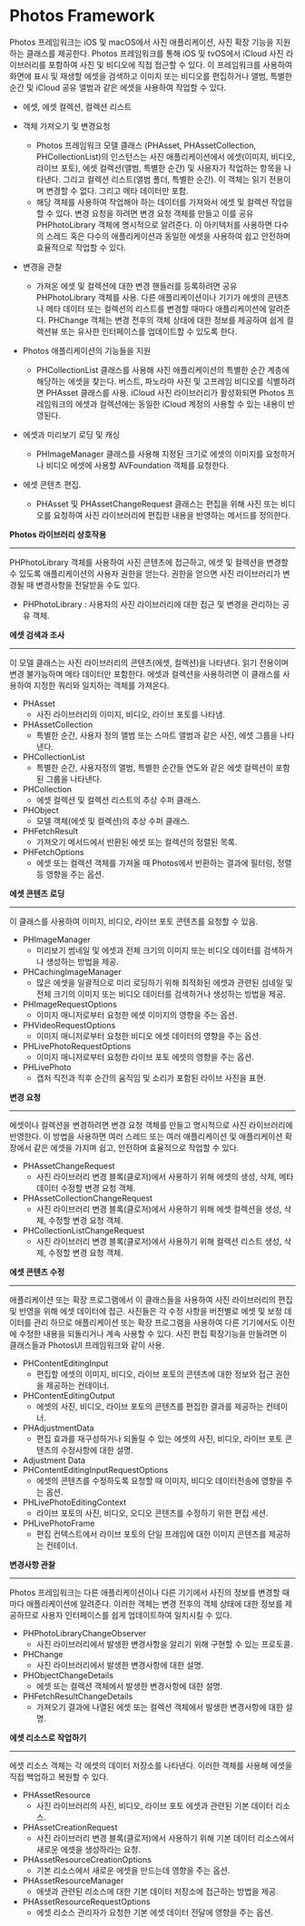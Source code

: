 # Photos Framework

Photos 프레임워크는 iOS 및 macOS에서 사진 애플리케이션, 사진 확장 기능을 지원하는 클래스를 제공한다. Photos 프레임워크를 통해 iOS 및 tvOS에서 iCloud 사진 라이브러리를 포함하여 사진 및 비디오에 직접 접근할 수 있다. 이 프레임워크를 사용하여 화면에 표시 및 재생할 에셋을 검색하고 이미지 또는 비디오를 편집하거나 앨범, 특별한 순간 및 iCloud 공유 앨범과 같은 에셋을 사용하여 작업할 수 있다.

- 에셋, 에셋 컬렉션, 컬렉션 리스트

- 객체 가져오기 및 변경요청
    - Photos 프레임워크 모델 클래스 (PHAsset, PHAssetCollection, PHCollectionList)의 인스턴스는 사진 애플리케이션에서 에셋(이미지, 비디오, 라이브 포토), 에셋 컬렉션(앨범, 특별한 순간) 및 사용자가 작업하는 항목을 나타낸다. 그리고 컬렉션 리스트(앨범 폴더, 특별한 순간). 이 객체는 읽기 전용이며 변경할 수 없다. 그리고 메타 데이터만 포함.
    - 해당 객체를 사용하여 작업해야 하는 데이터를 가져와서 에셋 및 컬렉션 작업을 할 수 있다. 변경 요청을 하려면 변경 요청 객체를 만들고 이를 공유 PHPhotoLibrary 객체에 명시적으로 알려준다. 이 아키텍처를 사용하면 다수의 스레드 혹은 다수의 애플리케이션과 동일한 에셋을 사용하여 쉽고 안전하며 효율적으로 작업할 수 있다.
- 변경을 관찰
    - 가져온 에셋 및 컬렉션에 대한 변경 핸들러를 등록하려면 공유 PHPhotoLibrary 객체를 사용. 다른 애플리케이션이나 기기가 에셋의 콘텐츠나 메타 데이터 또는 컬렉션의 리스트를 변경할 때마다 애플리케이션에 알려준다. PHChange 객체는 변경 전후의 객체 상태에 대한 정보를 제공하여 쉽게 컬렉션뷰 또는 유사한 인터페이스를 업데이트할 수 있도록 한다.
- Photos 애플리케이션의 기능들을 지원
    - PHCollectionList 클래스를 사용해 사진 애플리케이션의 특별한 순간 계층에 해당하는 에셋을 찾는다. 버스트, 파노라마 사진 및 고프레임 비디오를 식별하려면 PHAsset 클래스를 사용. iCloud 사진 라이브러리가 활성화되면 Photos 프레임워크의 에셋과 컬렉션에는 동일한 iCloud 계정의 사용할 수 있는 내용이 반영된다.
- 에셋과 미리보기 로딩 및 캐싱
    - PHImageManager 클래스를 사용해 지정된 크기로 에셋의 이미지를 요청하거나 비디오 에셋에 사용할 AVFoundation 객체를 요청한다.
- 에셋 콘텐츠 편집.
    - PHAsset 및 PHAssetChangeRequest 클래스는 편집을 위해 사진 또는 비디오를 요청하여 사진 라이브러리에 편집한 내용을 반영하는 메서드를 정의한다.

**Photos 라이브러리 상호작용**

---

 PHPhotoLibrary 객체를 사용하여 사진 콘텐츠에 접근하고, 에셋 및 컬렉션을 변경할 수 있도록 애플리케이션의 사용자 권한을 얻는다. 권한을 얻으면 사진 라이브러리가 변경될 때 변경사항을 전달받을 수도 있다.

- PHPhotoLibrary : 사용자의 사진 라이브러리에 대한 접근 및 변경을 관리하는 공유 객체.

**에셋 검색과 조사**

---

 이 모델 클래스는 사진 라이브러리의 콘텐츠(에셋, 컬렉션)을 나타낸다. 읽기 전용이며 변경 불가능하며 메타 데이터만 포함한다. 에셋과 컬렉션을 사용하려면 이 클래스를 사용하여 지정한 쿼리와 일치하는 객체를 가져온다.

- PHAsset
    - 사진 라이브러리의 이미지,  비디오, 라이브 포토를 나타냄.
- PHAssetCollection
    - 특별한 순간, 사용자 정의 앨범 또는 스마트 앨범과 같은 사진, 에셋 그룹을 나타낸다.
- PHCollectionList
    - 특별한 순간, 사용자정의 앨범, 특별한 순간들 연도와 같은 에셋 컬렉션이 포함된 그룹을 나타낸다.
- PHCollection
    - 에셋 컬렉션 및 컬렉션 리스트의 추상 수퍼 클래스.
- PHObject
    - 모델 객체(에셋 및 컬렉션)의 추상 수퍼 클래스.
- PHFetchResult
    - 가져오기 메서드에서 반환된 에셋 또는 컬렉션의 정렬된 목록.
- PHFetchOptions
    - 에셋 또는 컬렉션 객체를 가져올 때 Photos에서 반환하는 결과에 필터링, 정렬 등 영향을 주는 옵션.

**에셋 콘텐츠 로딩**

---

 이 클래스를 사용하여 이미지, 비디오, 라이브 포토 콘텐츠를 요청할 수 있음.

- PHImageManager
    - 미리보기 썸네일 및 에셋과 전체 크기의 이미지 또는 비디오 데이터를 검색하거나 생성하는 방법을 제공.
- PHCachingImageManager
    - 많은 에셋을 일괄적으로 미리 로딩하기 위해 최적화된 에셋과 관련된 섬네일 및 전체 크기의 이미지 또는 비디오 데이터를 검색하거나 생성하는 방법을 제공.
- PHImageRequestOptions
    - 이미지 매니저로부터 요청한 에셋 이미지의 영향을 주는 옵션.
- PHVideoRequestOptions
    - 이미지 매니저로부터 요청한 비디오 에셋 데이터의 영향을 주는 옵션.
- PHLivePhotoRequestOptions
    - 이미지 매니저로부터 요청한 라이브 포토 에셋의 영향을 주는 옵션.
- PHLivePhoto
    - 캡처 직전과 직후 순간의 움직임 및 소리가 포함된 라이브 사진을 표현.

**변경 요청**

---

 에셋이나 컬렉션을 변경하려면 변경 요청 객체를 만들고 명시적으로 사진 라이브러리에 반영한다. 이 방법을 사용하면 여러 스레드 또는 여러 애플리케이션 및 애플리케이션 확장에서 같은 에셋을 가지며 쉽고, 안전하며 효율적으로 작업할 수 있다.

- PHAssetChangeRequest
    - 사진 라이브러리 변경 블록(클로저)에서 사용하기 위해 에셋의 생성, 삭제, 메타 데이터 수정할 변경 요청 객체.
- PHAssetCollectionChangeRequest
    - 사진 라이브러리 변경 블록(클로저)에서 사용하기 위해 에셋 컬렉션을 생성, 삭제, 수정할 변경 요청 객체.
- PHCollectionListChangeRequest
    - 사진 라이브러리 변경 블록(클로저)에서 사용하기 위해 컬렉션 리스트 생성, 삭제, 수정할 변경 요청 객체.

**에셋 콘텐츠 수정**

---

 애플리케이션 또는 확장 프로그램에서 이 클래스들을 사용하여 사진 라이브러리의 편집 및 반영을 위해 에셋 데이터에 접근. 사진들은 각 수정 사항을 버전별로 에셋 및 보정 데이터를 관리 하므로 애플리케이션 또는 확장 프로그램을 사용하여 다른 기기에서도 이전에 수정한 내용을 되돌리거나 계속 사용할 수 있다. 사진 편집 확장기능을 만들려면 이 클래스들과 PhotosUI 프레임워크와 같이 사용.

- PHContentEditingInput
    - 편집할 에셋의 이미지, 비디오, 라이브 포토의 콘텐츠에 대한 정보와 접근 권한을 제공하는 컨테이너.
- PHContentEditingOutput
    - 에셋의 사진, 비디오, 라이브 포토의 콘텐츠를 편집한 결과를 제공하는 컨테이너.
- PHAdjustmentData
    - 편집 효과를 재구성하거나 되돌릴 수 있는 에셋의 사진, 비디오, 라이브 포토 콘텐츠의 수정사항에 대한 설명.
- Adjustment Data
- PHContentEditingInputRequestOptions
    - 에셋의 콘텐츠를 수정하도록 요청할 때 이미지, 비디오 데이터전송에 영향을 주는 옵션.
- PHLivePhotoEditingContext
    - 라이브 포토의 사진, 비디오, 오디오 콘텐츠를 수정하기 위한 편집 세션.
- PHLivePhotoFrame
    - 편집 컨텍스트에서 라이브 포토의 단일 프레임에 대한 이미지 콘텐츠를 제공하는 컨테이너.

**변경사항 관찰**

---

 Photos 프레임워크는 다른 애플리케이션이나 다른 기기에서 사진의 정보를 변경할 때마다 애플리케이션에 알려준다. 이러한 객체는 변경 전후의 객체 상태에 대한 정보를 제공하므로 사용자 인터페이스를 쉽게 업데이트하여 일치시킬 수 있다.

- PHPhotoLibraryChangeObserver
    - 사진 라이브러리에서 발생한 변경사항을 알리기 위해 구현할 수 있는 프로토콜.
- PHChange
    - 사진 라이브러리에서 발생한 변경사항에 대한 설명.
- PHObjectChangeDetails
    - 에셋 또는 컬렉션 객체에서 발생한 변경사항에 대한 설명.
- PHFetchResultChangeDetails
    - 가져오기 결과에 나열된 에셋 또는 컬렉션 객체에서 발생한 변경사항에 대한 설명.

**에셋 리소스로 작업하기**

---

 에셋 리소스 객체는 각 에셋의 데이터 저장소를 나타낸다. 이러한 객체를 사용해 에셋을 직접 백업하고 복원할 수 있다.

- PHAssetResource
    - 사진 라이브러리의 사진, 비디오, 라이브 포토 에셋과 관련된 기본 데이터 리소스.
- PHAssetCreationRequest
    - 사진 라이브러리 변경 블록(클로저)에서 사용하기 위해 기본 데이터 리소스에서 새로운 에셋을 생성하라는 요청.
- PHAssetResourceCreationOptions
    - 기본 리소스에서 새로운 에셋을 만드는데 영향을 주는 옵션.
- PHAssetResourceManager
    - 애샛과 관련된 리소스에 대한 기본 데이터 저장소에 접근하는 방법을 제공.
- PHAssetResourceRequestOptions
    - 에셋 리소스 관리자가 요청한 기본 에셋 데이터 전달에 영향을 주는 옵션.